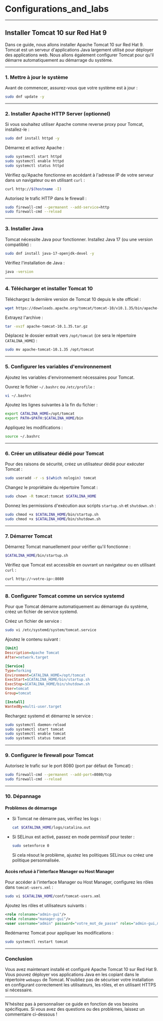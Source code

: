 # Configurations_and_labs
---

## Installer Tomcat 10 sur Red Hat 9

Dans ce guide, nous allons installer Apache Tomcat 10 sur Red Hat 9. Tomcat est un serveur d'applications Java largement utilisé pour déployer des applications web. Nous allons également configurer Tomcat pour qu'il démarre automatiquement au démarrage du système.

---

### **1. Mettre à jour le système**
Avant de commencer, assurez-vous que votre système est à jour :
```bash
sudo dnf update -y
```

---

### **2. Installer Apache HTTP Server (optionnel)**
Si vous souhaitez utiliser Apache comme reverse proxy pour Tomcat, installez-le :
```bash
sudo dnf install httpd -y
```

Démarrez et activez Apache :
```bash
sudo systemctl start httpd
sudo systemctl enable httpd
sudo systemctl status httpd
```

Vérifiez qu'Apache fonctionne en accédant à l'adresse IP de votre serveur dans un navigateur ou en utilisant `curl` :
```bash
curl http://$(hostname -I)
```

Autorisez le trafic HTTP dans le firewall :
```bash
sudo firewall-cmd --permanent --add-service=http
sudo firewall-cmd --reload
```

---

### **3. Installer Java**
Tomcat nécessite Java pour fonctionner. Installez Java 17 (ou une version compatible) :
```bash
sudo dnf install java-17-openjdk-devel -y
```

Vérifiez l'installation de Java :
```bash
java -version
```

---

### **4. Télécharger et installer Tomcat 10**
Téléchargez la dernière version de Tomcat 10 depuis le site officiel :
```bash
wget https://downloads.apache.org/tomcat/tomcat-10/v10.1.35/bin/apache-tomcat-10.1.35.tar.gz
```

Extrayez l'archive :
```bash
tar -xvzf apache-tomcat-10.1.35.tar.gz
```

Déplacez le dossier extrait vers `/opt/tomcat` (ce sera le répertoire `CATALINA_HOME`) :
```bash
sudo mv apache-tomcat-10.1.35 /opt/tomcat
```

---

### **5. Configurer les variables d'environnement**
Ajoutez les variables d'environnement nécessaires pour Tomcat.

Ouvrez le fichier `~/.bashrc` ou `/etc/profile` :
```bash
vi ~/.bashrc
```

Ajoutez les lignes suivantes à la fin du fichier :
```bash
export CATALINA_HOME=/opt/tomcat
export PATH=$PATH:$CATALINA_HOME/bin
```

Appliquez les modifications :
```bash
source ~/.bashrc
```

---

### **6. Créer un utilisateur dédié pour Tomcat**
Pour des raisons de sécurité, créez un utilisateur dédié pour exécuter Tomcat :
```bash
sudo useradd -r -s $(which nologin) tomcat
```

Changez le propriétaire du répertoire Tomcat :
```bash
sudo chown -R tomcat:tomcat $CATALINA_HOME
```

Donnez les permissions d'exécution aux scripts `startup.sh` et `shutdown.sh` :
```bash
sudo chmod +x $CATALINA_HOME/bin/startup.sh
sudo chmod +x $CATALINA_HOME/bin/shutdown.sh
```

---

### **7. Démarrer Tomcat**
Démarrez Tomcat manuellement pour vérifier qu'il fonctionne :
```bash
$CATALINA_HOME/bin/startup.sh
```

Vérifiez que Tomcat est accessible en ouvrant un navigateur ou en utilisant `curl` :
```bash
curl http://<votre-ip>:8080
```

---

### **8. Configurer Tomcat comme un service systemd**
Pour que Tomcat démarre automatiquement au démarrage du système, créez un fichier de service systemd.

Créez un fichier de service :
```bash
sudo vi /etc/systemd/system/tomcat.service
```

Ajoutez le contenu suivant :
```ini
[Unit]
Description=Apache Tomcat
After=network.target

[Service]
Type=forking
Environment=CATALINA_HOME=/opt/tomcat
ExecStart=$CATALINA_HOME/bin/startup.sh
ExecStop=$CATALINA_HOME/bin/shutdown.sh
User=tomcat
Group=tomcat

[Install]
WantedBy=multi-user.target
```

Rechargez systemd et démarrez le service :
```bash
sudo systemctl daemon-reload
sudo systemctl start tomcat
sudo systemctl enable tomcat
sudo systemctl status tomcat
```

---

### **9. Configurer le firewall pour Tomcat**
Autorisez le trafic sur le port 8080 (port par défaut de Tomcat) :
```bash
sudo firewall-cmd --permanent --add-port=8080/tcp
sudo firewall-cmd --reload
```

---

### **10. Dépannage**
#### **Problèmes de démarrage**
- Si Tomcat ne démarre pas, vérifiez les logs :
  ```bash
  cat $CATALINA_HOME/logs/catalina.out
  ```
- Si SELinux est activé, passez en mode permissif pour tester :
  ```bash
  sudo setenforce 0
  ```
  Si cela résout le problème, ajustez les politiques SELinux ou créez une politique personnalisée.

#### **Accès refusé à l'interface Manager ou Host Manager**
Pour accéder à l'interface Manager ou Host Manager, configurez les rôles dans `tomcat-users.xml` :
```bash
sudo vi $CATALINA_HOME/conf/tomcat-users.xml
```

Ajoutez les rôles et utilisateurs suivants :
```xml
<role rolename="admin-gui"/>
<role rolename="manager-gui"/>
<user username="admin" password="votre_mot_de_passe" roles="admin-gui,manager-gui"/>
```

Redémarrez Tomcat pour appliquer les modifications :
```bash
sudo systemctl restart tomcat
```

---

### **Conclusion**
Vous avez maintenant installé et configuré Apache Tomcat 10 sur Red Hat 9. Vous pouvez déployer vos applications Java en les copiant dans le répertoire `webapps` de Tomcat. N'oubliez pas de sécuriser votre installation en configurant correctement les utilisateurs, les rôles, et en utilisant HTTPS si nécessaire.

---

N'hésitez pas à personnaliser ce guide en fonction de vos besoins spécifiques. Si vous avez des questions ou des problèmes, laissez un commentaire ci-dessous !
